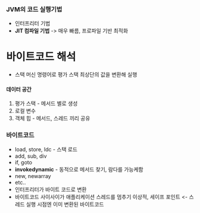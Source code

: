 ### JVM의 코드 실행기법
- 인터프리터 기법
- **JIT 컴파일 기법** -> 매우 빠름, 프로파일 기반 최적화
# 바이트코드 해석
- 스택 머신 명령어로 평가 스택 최상단의 값을 변환해 실행
#### 데이터 공간
1. 평가 스택 - 메서드 별로 생성
2. 로컬 변수
3. 객체 힙 - 메서드, 스레드 끼리 공유
### 바이트코드
- load, store, ldc - 스택 로드
- add, sub, div
- if, goto
- **invokedynamic** - 동적으로 메서드 찾기, 람다를 가능케함
- new, newarray
- etc..
- 인터프리터가 바이트 코드로 변환
- 바이트코드 사이사이가 애플리케이션 스레드를 멈추기 이상적, 세이프 포인트
<- 스레드 실행 시점엔 이미 변환된 바이트코드



